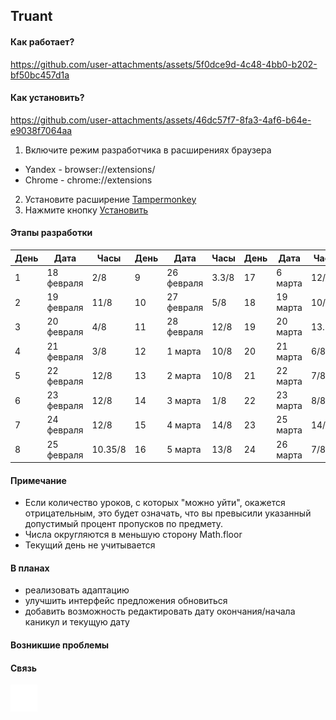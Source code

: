 ## Truant

#### Как работает?

https://github.com/user-attachments/assets/5f0dce9d-4c48-4bb0-b202-bf50bc457d1a

#### Как установить?

https://github.com/user-attachments/assets/46dc57f7-8fa3-4af6-b64e-e9038f7064aa

1. Включите режим разработчика в расширениях браузера

- Yandex - browser://extensions/
- Chrome - chrome://extensions

2. Установите расширение [Tampermonkey](https://www.tampermonkey.net/)
3. Нажмите кнопку [Установить](https://github.com/Svyaaaaaaaat/Truant/raw/refs/heads/main/Truant.user.js)

#### Этапы разработки

| День | Дата       | Часы    | День | Дата       | Часы  | День | Дата       | Часы  |
| ---- | ---------- | ------- | ---- | ---------- | ----- | ---- | ---------- | ----- |
| 1    | 18 февраля | 2/8     | 9    | 26 февраля | 3.3/8 | 17   | 6 марта    | 12/8  |
| 2    | 19 февраля | 11/8    | 10   | 27 февраля | 5/8   | 18   | 19 марта   | 10/8  |
| 3    | 20 февраля | 4/8     | 11   | 28 февраля | 12/8  | 19   | 20 марта   | 13.5/8|
| 4    | 21 февраля | 3/8     | 12   | 1 марта    | 10/8  | 20   | 21 марта   | 6/8   |
| 5    | 22 февраля | 12/8    | 13   | 2 марта    | 10/8  | 21   | 22 марта   | 7/8   |
| 6    | 23 февраля | 12/8    | 14   | 3 марта    | 1/8   | 22   | 23 марта   | 8/8   |
| 7    | 24 февраля | 12/8    | 15   | 4 марта    | 14/8  | 23   | 25 марта   | 14/8  |
| 8    | 25 февраля | 10.35/8 | 16   | 5 марта    | 13/8  | 24   | 26 марта   |  7/8  |

#### Примечание

- Если количество уроков, с которых "можно уйти", окажется отрицательным, это будет означать, что вы превысили указанный допустимый процент пропусков по предмету.
- Числа округляются в меньшую сторону Math.floor
- Текущий день не учитывается

#### В планах

- реализовать адаптацию
- улучшить интерфейс предложения обновиться
- добавить возможность редактировать дату окончания/начала каникул и текущую дату

#### Возникшие проблемы

#### Связь

[![Telegram](./assets/images/icon-tg.svg)](https://t.me/SvyatBgdn)
